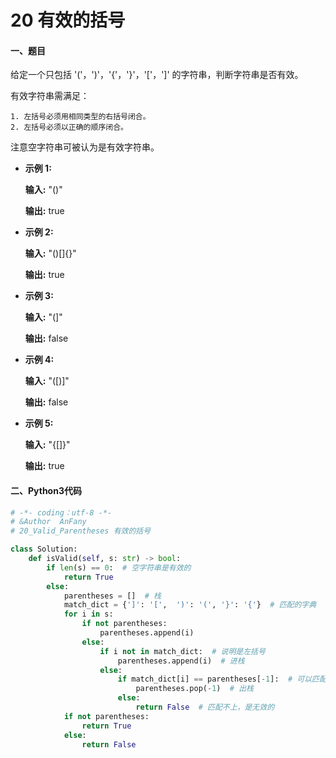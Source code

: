 # 20 有效的括号

#### 一、题目

给定一个只包括 '('，')'，'{'，'}'，'['，']' 的字符串，判断字符串是否有效。

有效字符串需满足：

    1. 左括号必须用相同类型的右括号闭合。
    2. 左括号必须以正确的顺序闭合。

注意空字符串可被认为是有效字符串。

* **示例 1:**

    **输入:** "()"
    
    **输出:** true

* **示例 2:**

    **输入:** "()[]{}"
    
    **输出:** true

* **示例 3:**

    **输入:** "(]"
    
    **输出:** false

* **示例 4:**

    **输入:** "([)]"
    
    **输出:** false

* **示例 5:**

    **输入:** "{[]}"
    
    **输出:** true

#### 二、Python3代码

```python
# -*- coding：utf-8 -*-
# &Author  AnFany
# 20_Valid_Parentheses 有效的括号

class Solution:
    def isValid(self, s: str) -> bool:
        if len(s) == 0:  # 空字符串是有效的
            return True
        else:
            parentheses = []  # 栈
            match_dict = {']': '[',  ')': '(', '}': '{'}  # 匹配的字典
            for i in s:
                if not parentheses:
                    parentheses.append(i)
                else:
                    if i not in match_dict:  # 说明是左括号
                        parentheses.append(i)  # 进栈
                    else:
                        if match_dict[i] == parentheses[-1]:  # 可以匹配上
                            parentheses.pop(-1)  # 出栈
                        else:
                            return False  # 匹配不上，是无效的
            if not parentheses:
                return True
            else:
                return False

```

